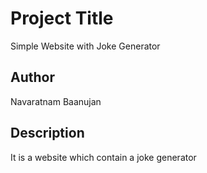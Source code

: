 # Project Title

Simple Website with Joke Generator

## Author

Navaratnam Baanujan

## Description

It is a website which contain a joke generator